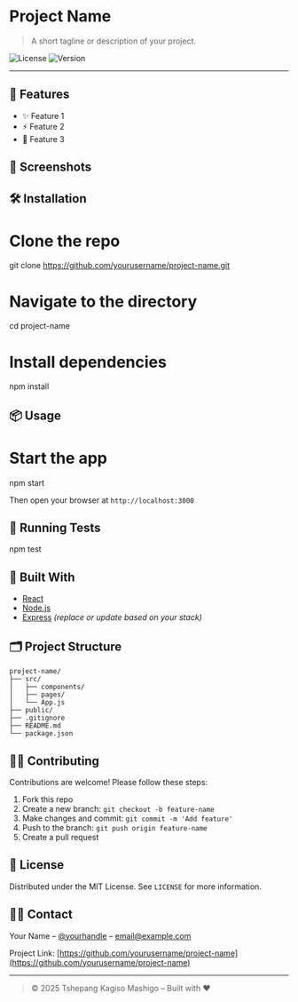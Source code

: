 # Project Name

> A short tagline or description of your project.

![License](https://img.shields.io/badge/license-MIT-blue.svg)
![Version](https://img.shields.io/badge/version-1.0.0-green.svg)

---

## 🚀 Features

- ✨ Feature 1
- ⚡ Feature 2
- 🔧 Feature 3

## 📸 Screenshots

<!-- Uncomment if available -->
<!--
![Screenshot 1](./screenshots/screenshot1.png)
![Screenshot 2](./screenshots/screenshot2.png)

project-root/
├── README.md
├── screenshots/
│   └── login.png
│   └── dashboard.png
-->

## 🛠️ Installation


# Clone the repo
git clone https://github.com/yourusername/project-name.git

# Navigate to the directory
cd project-name

# Install dependencies
npm install

## 📦 Usage

# Start the app
npm start


Then open your browser at `http://localhost:3000`

## 🧪 Running Tests

npm test


## 🧱 Built With

* [React](https://reactjs.org/)
* [Node.js](https://nodejs.org/)
* [Express](https://expressjs.com/) *(replace or update based on your stack)*

## 🗂️ Project Structure

```
project-name/
├── src/
│   ├── components/
│   ├── pages/
│   └── App.js
├── public/
├── .gitignore
├── README.md
└── package.json
```

## 🧑‍💻 Contributing

Contributions are welcome! Please follow these steps:

1. Fork this repo
2. Create a new branch: `git checkout -b feature-name`
3. Make changes and commit: `git commit -m 'Add feature'`
4. Push to the branch: `git push origin feature-name`
5. Create a pull request

## 🪪 License

Distributed under the MIT License. See `LICENSE` for more information.

## 🙋‍♂️ Contact

Your Name – [@yourhandle](https://twitter.com/yourhandle) – [email@example.com](mailto:email@example.com)

Project Link: [https://github.com/yourusername/project-name](https://github.com/yourusername/project-name)

---

> © 2025 Tshepang Kagiso Mashigo – Built with ❤️
